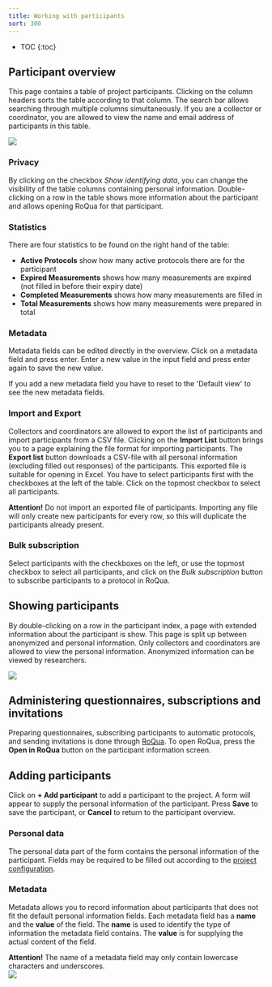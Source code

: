 ```yaml
---
title: Working with participants
sort: 300
---
```


* TOC
{:toc}

## Participant overview

This page contains a table of project participants. Clicking on the column headers sorts the table according to that column. The search bar allows searching through multiple columns simultaneously. If you are a collector or coordinator, you are allowed to view the name and email address of participants in this table.

<img src='/assets/images/screenshots/medo/en/deelnemerslijst.png' />

### Privacy

By clicking on the checkbox *Show identifying data*, you can change the visibility of the table columns containing personal information. Double-clicking on a row in the table shows more information about the participant and allows opening RoQua for that participant.

### Statistics

There are four statistics to be found on the right hand of the table:

* **Active Protocols** show how many active protocols there are for the participant
* **Expired Measurements** shows how many measurements are expired (not filled in before their expiry date)
* **Completed Measurements** shows how many measurements are filled in
* **Total Measurements** shows how many measurements were prepared in total

### Metadata

Metadata fields can be edited directly in the overview. Click on a metadata field and press enter.
Enter a new value in the input field and press enter again to save the new value.

If you add a new metadata field you have to reset to the 'Default view' to see the new metadata fields.

### Import and Export

Collectors and coordinators are allowed to export the list of participants and import participants from a CSV file. Clicking on the **Import List** button brings you to a page explaining the file format for importing participants. The **Export list** button downloads a CSV-file with all personal information (excluding filled out responses) of the participants. This exported file is suitable for opening in Excel. You have to select participants first with the checkboxes at the left of the table. Click on the topmost checkbox to select all participants.


<div class="alert alert-error">
  <strong>Attention!</strong>
  Do not import an exported file of participants. Importing any file will only create new participants for every row, so this will duplicate the participants already present.
</div>

### Bulk subscription

Select participants with the checkboxes on the left, or use the topmost checkbox to select all participants, and click on the *Bulk subscription* button to subscribe participants to a protocol in RoQua.

## Showing participants

By double-clicking on a row in the participant index, a page with extended information about the participant is show. This page is split up between anonymized and personal information. Only collectors and coordinators are allowed to view the personal information. Anonymized information can be viewed by researchers.

<img src='/assets/images/screenshots/medo/en/deelnemersdetail.png' />

## Administering questionnaires, subscriptions and invitations

Preparing questionnaires, subscribing participants to automatic protocols, and sending invitations is done through [RoQua](../../rom_manual/epd/). To open RoQua, press the **Open in RoQua** button on the participant information screen.

## Adding participants

Click on **+ Add participant** to add a participant to the project. A form will appear to supply the personal information of the participant. Press **Save** to save the participant, or **Cancel** to return to the participant overview.

### Personal data

The personal data part of the form contains the personal information of the participant. Fields may be required to be filled out according to the [project configuration](../werken_met_projecten/#project-settings).

### Metadata

Metadata allows you to record information about participants that does not fit the default personal information fields. Each metadata field has a **name** and the **value** of the field. The **name** is used to identify the type of information the metadata field contains. The **value** is for supplying the actual content of the field.

<div class="alert alert-error">
  <strong>Attention!</strong>
  The name of a metadata field may only contain lowercase characters and underscores.
</div>

<img src='/assets/images/screenshots/medo/en/nieuwe-deelnemer.png' />
